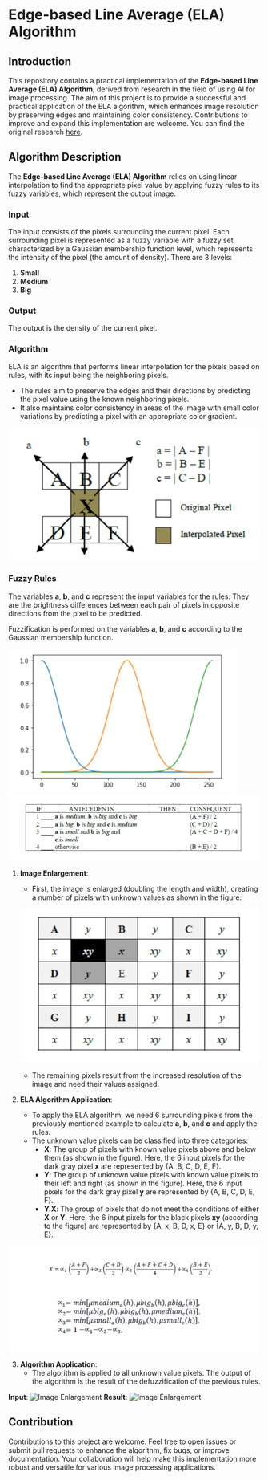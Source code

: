 # Edge-based Line Average (ELA) Algorithm

## Introduction
This repository contains a practical implementation of the **Edge-based Line Average (ELA) Algorithm**, derived from research in the field of using AI for image processing. The aim of this project is to provide a successful and practical application of the ELA algorithm, which enhances image resolution by preserving edges and maintaining color consistency. Contributions to improve and expand this implementation are welcome. You can find the original research [here]([RESEARCH_LINK](https://www.researchgate.net/publication/339208030_Fuzzy_Logic_Applied_to_Improvement_of_Image_Resolution_using_Gaussian_Membership_Functions)).

## Algorithm Description

The **Edge-based Line Average (ELA) Algorithm** relies on using linear interpolation to find the appropriate pixel value by applying fuzzy rules to its fuzzy variables, which represent the output image.

### Input
The input consists of the pixels surrounding the current pixel. Each surrounding pixel is represented as a fuzzy variable with a fuzzy set characterized by a Gaussian membership function level, which represents the intensity of the pixel (the amount of density). There are 3 levels:
1. **Small**
2. **Medium**
3. **Big**

### Output
The output is the density of the current pixel.

### Algorithm
ELA is an algorithm that performs linear interpolation for the pixels based on rules, with its input being the neighboring pixels.

- The rules aim to preserve the edges and their directions by predicting the pixel value using the known neighboring pixels.
- It also maintains color consistency in areas of the image with small color variations by predicting a pixel with an appropriate color gradient.

![Image Enlargement](images/im1.png)

### Fuzzy Rules

The variables **a**, **b**, and **c** represent the input variables for the rules. They are the brightness differences between each pair of pixels in opposite directions from the pixel to be predicted.

Fuzzification is performed on the variables **a**, **b**, and **c** according to the Gaussian membership function.

![Image Enlargement](images/im2.png)
![Image Enlargement](images/im3.png)


1. **Image Enlargement**:
   - First, the image is enlarged (doubling the length and width), creating a number of pixels with unknown values as shown in the figure:

   ![Image Enlargement](images/im4.png)

   - The remaining pixels result from the increased resolution of the image and need their values assigned.
   
2. **ELA Algorithm Application**:
   - To apply the ELA algorithm, we need 6 surrounding pixels from the previously mentioned example to calculate **a**, **b**, and **c** and apply the rules.
   - The unknown value pixels can be classified into three categories:
     - **X**: The group of pixels with known value pixels above and below them (as shown in the figure). Here, the 6 input pixels for the dark gray pixel **x** are represented by {A, B, C, D, E, F}.
     - **Y**: The group of unknown value pixels with known value pixels to their left and right (as shown in the figure). Here, the 6 input pixels for the dark gray pixel **y** are represented by {A, B, C, D, E, F}.
     - **Y.X**: The group of pixels that do not meet the conditions of either **X** or **Y**. Here, the 6 input pixels for the black pixels **xy** (according to the figure) are represented by {A, x, B, D, x, E} or {A, y, B, D, y, E}.

![Image Enlargement](images/im5.png)

3. **Algorithm Application**:
   - The algorithm is applied to all unknown value pixels. The output of the algorithm is the result of the defuzzification of the previous rules.

**Input**:
![Image Enlargement](images/input.png)
**Result**:
![Image Enlargement](images/result.png)

## Contribution
Contributions to this project are welcome. Feel free to open issues or submit pull requests to enhance the algorithm, fix bugs, or improve documentation. Your collaboration will help make this implementation more robust and versatile for various image processing applications.
